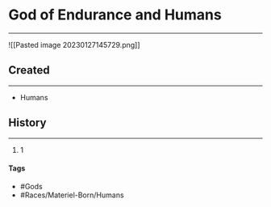 # God of Endurance and Humans
---
![[Pasted image 20230127145729.png]]

## Created
---
- Humans 

## History
---
1. 1 

#### Tags 
- #Gods 
- #Races/Materiel-Born/Humans 